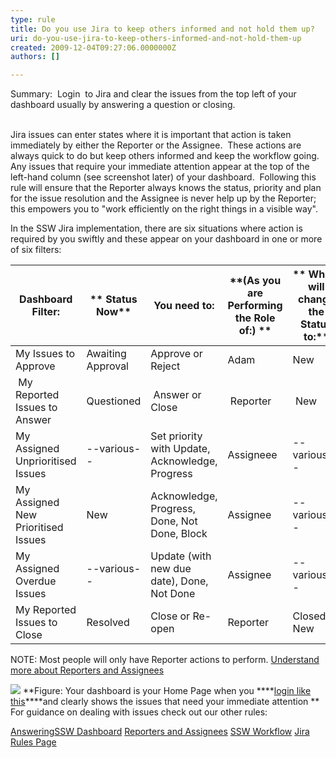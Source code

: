 ```yaml
---
type: rule
title: Do you use Jira to keep others informed and not hold them up?
uri: do-you-use-jira-to-keep-others-informed-and-not-hold-them-up
created: 2009-12-04T09:27:06.0000000Z
authors: []

---
```


 Summary:  Login  to Jira and clear the issues from the top left of your dashboard usually by answering a question or closing.

<br>Jira issues can enter states where it is important that action is taken immediately by either the Reporter or the Assignee.  These actions are always quick to do but keep others informed and keep the workflow going. <br> 
 Any issues that require your immediate attention appear at the top of the left-hand column (see screenshot later) of your dashboard.  Following this rule will ensure that the Reporter always knows the status, priority and plan for the issue resolution and the Assignee is never help up by the Reporter; this empowers you to "work efficiently on the right things in a visible way".

 In the SSW Jira implementation, there are six situations where action is required by you swiftly and these appear on your dashboard in one or more of six filters:
   

| **Dashboard Filter:** | ** Status Now** | **You need to:** | **(As you are Performing the Role of:) ** | ** Which will change the Status to:** |
| --- | --- | --- | --- | --- |
| My Issues to Approve | Awaiting Approval | Approve or Reject | Adam | New |
|  My Reported Issues to Answer | Questioned |  Answer or Close |  Reporter |  New |
| My Assigned Unprioritised Issues | --various-- | Set priority with Update, Acknowledge, Progress | Assigneee | --various-- |
| My Assigned New Prioritised Issues | New | Acknowledge, Progress, Done, Not Done, Block | Assignee | --various-- |
| My Assigned Overdue Issues | --various-- | Update (with new due date), Done, Not Done | Assignee | --various-- |
| My Reported Issues to Close | Resolved | Close or Re-open | Reporter | Closed or New |


 NOTE: Most people will only have Reporter actions to perform. [Understand more about Reporters and Assignees](/Pages/ReportesAndAssignees.aspx) 

![](/PublishingImages/Urgent.png) **Figure: Your dashbo​ard is your Home Page when you ****[login like this](/Pages/HowdoIsignintoJira.aspx)****and clearly shows the issues that need your immediate attention 
**
 For guidance on dealing with issues check out our other rules:

[Answering](/Pages/HowdoIansweraquestioninJira.aspx)[SSW Dashboard](/Pages/SystemDashboard.aspx)
[Reporters and Assignees](/Pages/ReportesAndAssignees.aspx)
[SSW Workflow](/Pages/workflow.aspx)
[Jira Rules Page](/Management/RulesToBetterJira)
